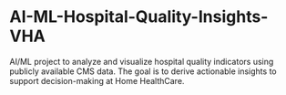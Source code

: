 # AI-ML-Hospital-Quality-Insights-VHA
AI/ML project to analyze and visualize hospital quality indicators using publicly available CMS data. The goal is to derive actionable insights to support decision-making at Home HealthCare.
